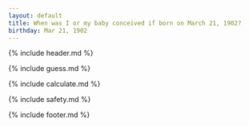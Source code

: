 ```yaml
---
layout: default
title: When was I or my baby conceived if born on March 21, 1902?
birthday: Mar 21, 1902
---
```


{% include header.md %}

{% include guess.md %}

{% include calculate.md %}

{% include safety.md %}

{% include footer.md %}



